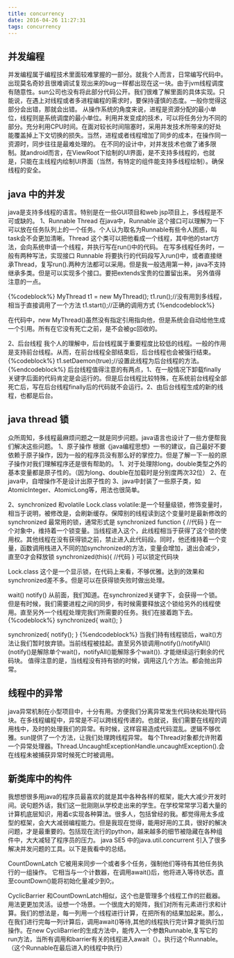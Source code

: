 ```yaml
---
title: concurrency
date: 2016-04-26 11:27:31
tags: concurrency
---
```

## 并发编程
   并发编程属于编程技术里面较难掌握的一部分。就我个人而言，日常编写代码中。出现莫名奇妙且很难调试复现出来的bug一样都出现在这一块。由于jvm线程调度有随意性。sun公司也没有将此部分代码公开。我们很难了解里面的具体实现。只能说，在遇上对线程或者多进程编程的需求时，要保持谨慎的态度。一般你觉得这部分会出错，那就会出错。
  从操作系统的角度来说，进程是资源分配的最小单位，线程则是系统调度的最小单位。利用并发变成的技术，可以将任务分为不同的部分。充分利用CPU时间。在面对较长时间阻塞时，采用并发技术所带来的好处能覆盖掉上下文切换的损失。当然，进程或者线程增加了同步的成本，在操作同一资源时，同步往往是最难处理的。
  在不同的设计中，对并发技术也做了诸多限制。就android而言，在ViewRoot下绘制的UI界面，是不支持多线程的，也就是，只能在主线程内绘制UI界面（当然，有特定的组件能支持多线程绘制）。确保线程的安全。
## java 中的并发
java是支持多线程的语言。特别是在一些GUI项目和web jsp项目上，多线程是不可或缺的。
1、Runnable Thread
在java中，Runnable 这个接口可以理解为一下可以放在任务队列上的一个任务。个人认为取名为Runnable有些令人困惑，叫task会不会更加清晰。Thread 这个类可以把他看成一个线程，其中他的start方法，会向系统申请一个线程，并执行写在run()中的代码。
在写多线程任务时，一般有两种写法，实现接口 Runnable 将要执行的代码段写入run()中，或者直接继承Thread，复写run().两种方法都可以采用。但是我一般选用第一种，java不支持继承多类。但是可以实现多个接口。要把extends宝贵的位置留出来。
另外值得注意的一点。

{%codeblock%}
MyThread t1  = new MyThread();
t1.run();//没有用到多线程，相当于直接调用了一个方法
t1.start();//正确的调用方式
{%endcodeblock%}

在代码中，new MyThread()虽然没有指定引用指向他，但是系统会自动给他生成一个引用。所有在它没有死亡之前，是不会被gc回收的。


2、后台线程
我个人的理解中，后台线程属于重要程度比较低的线程。一般的作用是支持前台线程。从而，在前台线程全部结束后，后台线程也会被强行结束。
{%codeblock%}
t1.setDaemon(true);//设置此线程为后台线程的方法。
{%endcodeblock%}
后台线程值得注意的有两点，1、在一般情况下卸载finally关键字后面的代码肯定是会运行的。但是后台线程比较特殊，在系统前台线程全部死亡后，写在后台线程finally后的代码就不会运行。2、由后台线程生成的新的线程，也都是后台。
## java thread 锁
众所周知，多线程最麻烦问题之一就是同步问题。java语言也设计了一些方便帮我们解决这些问题。
1、原子操作
根据《java编程思想》一书的建议，自己最好不要依赖于原子操作，因为一般的程序员没有那么好的掌控力。但是了解一下一般的原子操作对我们理解程序还是很有帮助的。
    1、对于处理除long，double类型之外的基本变量都是原子性的。（因为long、double在加载时是分别度两次32位）
2、在java中，自增操作不是设计出原子性的
3、java中封装了一些原子类，如AtomicInteger、AtomicLong等，用法也很简单。

2、synchronized 和volatile Lock.class
volatile:是一个轻量级锁，修饰变量时，相当于说明，被修改是，会刷新缓存。保障别的线程读到这个变量时是最新修改的
synchronized
最常用的锁，通常形式是
synchronized function {
    //代码
}
在一个对象中，维持着一个锁变量。当线程进入这个，此线程相当于获得了这个锁的使用权。其他线程在没有获得锁之前，禁止进入此代码段。同时，他还维持着一个变量，函数调用栈进入不同的加synchronized的方法，变量会增加，退出会减少，直至0才会释放锁
synchronized(this){
    //代码
}
可以锁定代码块

Lock.class
这个是一个显示锁，在代码上来看，不够优雅。达到的效果和synchronized差不多。但是可以在获得锁失败时做出处理。

wait() notify()
从前面，我们知道。在synchronized关键字下，会获得一个锁。但是有时候，我们需要进程之间的同步，有时候需要释放这个锁给另外的线程使用。直至另外一个线程处理完我们所需要的任务。我们在接着跑下去。
{%codeblock%}
synchronized{
    wait();
}

synchronized{
    notify();
}
{%endcodeblock%}
当我们持有线程锁后，wait()方法让我们暂时放弃锁。当前线程被挂起。直至另外锁调用notify()/notifyAll()(notify()是解除单个wait()，notifyAll()能解除多个wait()).
才能继续运行剩余的代码块。
值得注意的是，当线程没有持有锁的时候，调用这几个方法。都会抛出异常。

## 线程中的异常
java异常机制在小型项目中，十分有用。方便我们分离异常发生代码块和处理代码块。在多线程编程中，异常是不可以跨线程传递的。也就说，我们需要在线程的调用栈中，及时的处理我们的异常。有时候，这样容易造成代码混乱。逻辑不够优雅。sun提供了一个方法，让我们处理跨线程异常。
每个Thread对象都允许附着一个异常处理器。Thread.UncaughtExceptionHandle.uncaughtException().会在线程未被捕获异常时候死亡时被调用。

## 新类库中的构件
我想想很多用java的程序员最喜欢的就是其中各种各样的框架，能大大减少开发时间。说句题外话，我们这一批刚刚从学校走出来的学生。在学校常常学习着大量的计算机底层知识，用着c实现各种算法。很多人，包括曾经的我。都觉得用太多成型的框架，会大大减弱编程能力。但是我现在觉得，能用好用的工具，很好的解决问题，才是最重要的。包括现在流行的python，越来越多的细节被隐藏在各种组件中，大大减轻了程序员的压力。
   java SE5 中的java.util.concurrent 引入了很多解决并发问题的工具。以下是我看<think in java>中的总结。

CountDownLatch
它被用来同步一个或者多个任务，强制他们等待有其他任务执行的一组操作。
它相当与一个计数器，在调用await()后，他将进入等待状态。直至countDown()能将初始化量减少到0;。

CyclicBarrier
和CountDownLatch相似，这个也是管理多个线程工作的拦截器。用法更更加灵活。设想一个场景。一个很庞大的矩阵，我们对所有元素进行求和计算。我们的想法是，每一列用一个线程进行计算，在把所有的结果加起来。那么，在我们进行完每一列计算后，调用await()等待,其他的线程执行完计算才能执行加操作。在new CycliBarrier的生成方法中，能传入一个参数Runnable,复写它的run方法，当所有调用和barrier有关的线程进入await（）。执行这个Runnable。（这个Runnable在最后进入的线程中执行）

